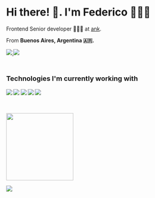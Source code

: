 <h1>
  Hi there! 👋. I'm Federico 🙋🏽‍♂️
</h1>

<p>
  Frontend Senior developer 👨🏽‍💻 at <a href="https://ank.app/">ank</a>.
</p>
<p>
  From <b>Buenos Aires, Argentina 🇦🇷.
</p>

<p>
  <a href="https://www.linkedin.com/in/fvalles/">
    <img src="https://img.shields.io/badge/-fvalles-blue?style=flat&logo=Linkedin&logoColor=white)" />
  </a>
  <a href="https://fvalles.github.io/PersonalWebsite/">
    <img src="https://img.shields.io/badge/-personal website-47CCCC?style=flat&logo=Google-Chrome&logoColor=white" />
  </a>
</p>

<br>

<p style="font-weight: bold; font-size: 18px;">
  Technologies I'm currently working with
</p>

<p>
  <img src="https://img.shields.io/badge/React_Native-20232A?style=for-the-badge&logo=react&logoColor=61DAFB" />
  <img src="https://img.shields.io/badge/TypeScript-007ACC?style=for-the-badge&logo=typescript&logoColor=white" />
  <img src="https://img.shields.io/badge/Node.js-339933?style=for-the-badge&logo=nodedotjs&logoColor=white" />
  <img src="https://img.shields.io/badge/GraphQl-E10098?style=for-the-badge&logo=graphql&logoColor=white" />
  <img src="https://img.shields.io/badge/Jest-C21325?style=for-the-badge&logo=jest&logoColor=white" />
</p>

<br>

<p>
  <img height="180em" src="https://github-readme-stats.vercel.app/api?username=fvalles&show_icons=true&theme=dracula" />
</p>


<p>
  <img src="https://komarev.com/ghpvc/?username=fvalles&label=Visitors" />
</p>
